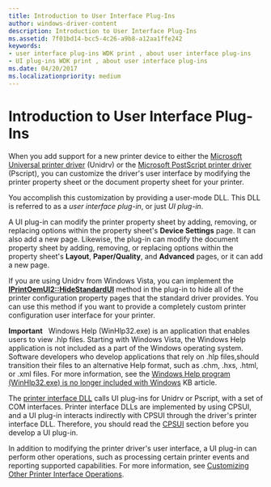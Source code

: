 ```yaml
---
title: Introduction to User Interface Plug-Ins
author: windows-driver-content
description: Introduction to User Interface Plug-Ins
ms.assetid: 7f01bd14-bcc5-4c26-a9b8-a12aa1ffe242
keywords:
- user interface plug-ins WDK print , about user interface plug-ins
- UI plug-ins WDK print , about user interface plug-ins
ms.date: 04/20/2017
ms.localizationpriority: medium
---
```


# Introduction to User Interface Plug-Ins





When you add support for a new printer device to either the [Microsoft Universal printer driver](microsoft-universal-printer-driver.md) (Unidrv) or the [Microsoft PostScript printer driver](microsoft-postscript-printer-driver.md) (Pscript), you can customize the driver's user interface by modifying the printer property sheet or the document property sheet for your printer.

You accomplish this customization by providing a user-mode DLL. This DLL is referred to as a *user interface plug-in*, or just *UI plug-in*.

A UI plug-in can modify the printer property sheet by adding, removing, or replacing options within the property sheet's **Device Settings** page. It can also add a new page. Likewise, the plug-in can modify the document property sheet by adding, removing, or replacing options within the property sheet's **Layout**, **Paper/Quality**, and **Advanced** pages, or it can add a new page.

If you are using Unidrv from Windows Vista, you can implement the [**IPrintOemUI2::HideStandardUI**](https://msdn.microsoft.com/library/windows/hardware/ff554142) method in the plug-in to hide all of the printer configuration property pages that the standard driver provides. You can use this method if you want to provide a completely custom printer configuration user interface for your printer.

**Important**   Windows Help (WinHlp32.exe) is an application that enables users to view .hlp files. Starting with Windows Vista, the Windows Help application is not included as a part of the Windows operating system. Software developers who develop applications that rely on .hlp files,should transition their files to an alternative Help format, such as .chm, .hxs, .html, or .xml files. For more information, see the [Windows Help program (WinHlp32.exe) is no longer included with Windows](http://go.microsoft.com/fwlink/p/?linkid=80917) KB article.

 

The [printer interface DLL](printer-interface-dll.md) calls UI plug-ins for Unidrv or Pscript, with a set of COM interfaces. Printer interface DLLs are implemented by using CPSUI, and a UI plug-in interacts indirectly with CPSUI through the driver's printer interface DLL. Therefore, you should read the [CPSUI](common-property-sheet-user-interface.md) section before you develop a UI plug-in.

In addition to modifying the printer driver's user interface, a UI plug-in can perform other operations, such as processing certain printer events and reporting supported capabilities. For more information, see [Customizing Other Printer Interface Operations](customizing-other-printer-interface-operations.md).

 

 




